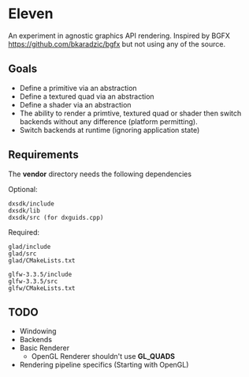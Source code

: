 # Eleven

An experiment in agnostic graphics API rendering.
Inspired by BGFX https://github.com/bkaradzic/bgfx but not using any of the source.

## Goals

* Define a primitive via an abstraction
* Define a textured quad via an abstraction
* Define a shader via an abstraction
* The ability to render a primtive, textured quad or shader then switch backends without any difference (platform permitting).
* Switch backends at runtime (ignoring application state)

## Requirements

The **vendor** directory needs the following dependencies

Optional:

    dxsdk/include
    dxsdk/lib
    dxsdk/src (for dxguids.cpp)

Required:

    glad/include
    glad/src
    glad/CMakeLists.txt

    glfw-3.3.5/include
    glfw-3.3.5/src
    glfw/CMakeLists.txt

## TODO

* Windowing 
* Backends
* Basic Renderer
    * OpenGL Renderer shouldn't use **GL_QUADS**
* Rendering pipeline specifics (Starting with OpenGL)